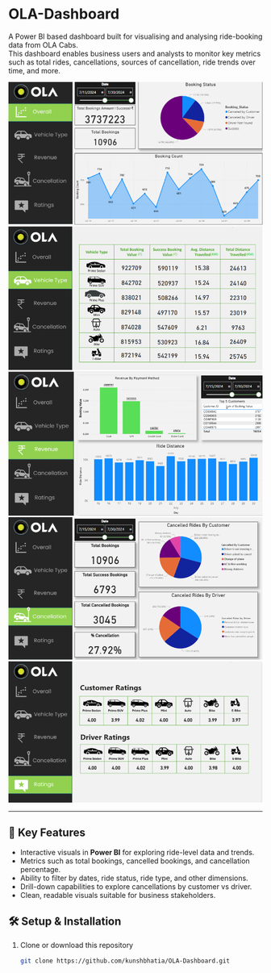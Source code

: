 # OLA-Dashboard
 
A Power BI based dashboard built for visualising and analysing ride-booking data from OLA Cabs.  
This dashboard enables business users and analysts to monitor key metrics such as total rides, cancellations, sources of cancellation, ride trends over time, and more.

![First Slide](Dashboards/Dashboards/main/d1.png)
![Second Slide](Dashboards/Dashboards/main/d2.png)
![Third Slide](Dashboards/Dashboards/main/d3.png)
![Fourth Slide](Dashboards/Dashboards/main/d4.png)
![Fifth Slide](Dashboards/Dashboards/main/d5.png)

---

## 🚀 Key Features

- Interactive visuals in **Power BI** for exploring ride-level data and trends.  
- Metrics such as total bookings, cancelled bookings, and cancellation percentage.  
- Ability to filter by dates, ride status, ride type, and other dimensions.  
- Drill-down capabilities to explore cancellations by customer vs driver.  
- Clean, readable visuals suitable for business stakeholders.

## 🛠 Setup & Installation

1. Clone or download this repository  
   ```bash
   git clone https://github.com/kunshbhatia/OLA-Dashboard.git
